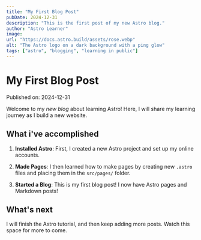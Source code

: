 ```yaml
---
title: "My First Blog Post"
pubDate: 2024-12-31
description: "This is the first post of my new Astro blog."
author: "Astro Learner"
image:
url: "https://docs.astro.build/assets/rose.webp"
alt: "The Astro logo on a dark background with a ping glow"
tags: ["astro", "blogging", "learning in public"]
---
```


# My First Blog Post

Published on: 2024-12-31

Welcome to my _new blog_ about learning Astro! Here, I will share my learning journey as I build a new website.

## What i've accomplished

1. **Installed Astro**: First, I created a new Astro project and set up my online accounts.

2. **Made Pages**: I then learned how to make pages by creating new `.astro` files and placing them in the `src/pages/` folder.

3. **Started a Blog**: This is my first blog post! I now have Astro pages and Markdown posts!

## What's next

I will finish the Astro tutorial, and then keep adding more posts. Watch this space for more to come.

